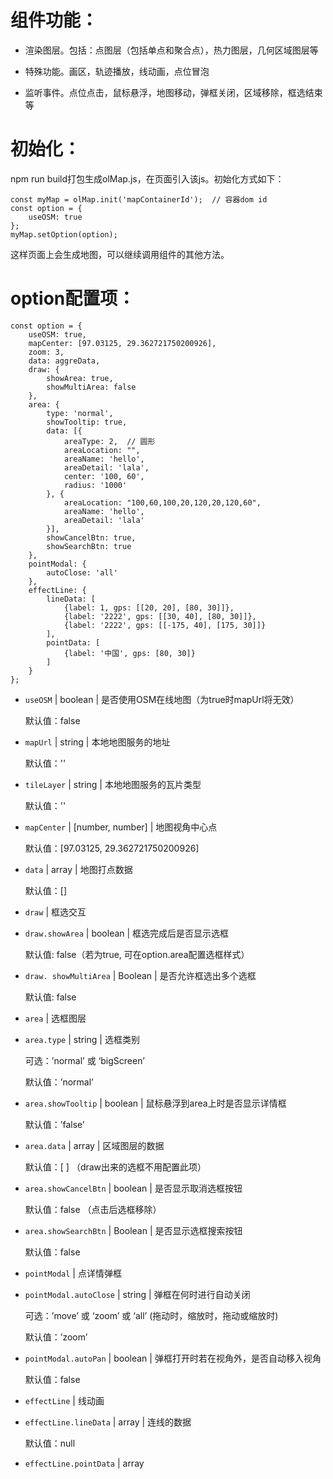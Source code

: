 ﻿组件功能：
===
* 渲染图层。包括：点图层（包括单点和聚合点），热力图层，几何区域图层等

* 特殊功能。画区，轨迹播放，线动画，点位冒泡

* 监听事件。点位点击，鼠标悬浮，地图移动，弹框关闭，区域移除，框选结束等

初始化：
===
npm run build打包生成olMap.js，在页面引入该js。初始化方式如下：

```
const myMap = olMap.init('mapContainerId');  // 容器dom id
const option = {
    useOSM: true
};
myMap.setOption(option);
```
这样页面上会生成地图，可以继续调用组件的其他方法。

option配置项：
===
```
const option = {
    useOSM: true,
    mapCenter: [97.03125, 29.362721750200926],
    zoom: 3,
    data: aggreData,
    draw: {
        showArea: true,
        showMultiArea: false
    },
    area: {
        type: 'normal',
        showTooltip: true,
        data: [{
            areaType: 2,  // 圆形
            areaLocation: "",
            areaName: 'hello',
            areaDetail: 'lala',
            center: '100, 60',
            radius: '1000'
        }, {
            areaLocation: "100,60,100,20,120,20,120,60",
            areaName: 'hello',
            areaDetail: 'lala'
        }],
        showCancelBtn: true,
        showSearchBtn: true
    },
    pointModal: {
        autoClose: 'all'
    },
    effectLine: {
        lineData: [
            {label: 1, gps: [[20, 20], [80, 30]]},
            {label: '2222', gps: [[30, 40], [80, 30]]},
            {label: '2222', gps: [[-175, 40], [175, 30]]}
        ],
        pointData: [
            {label: '中国', gps: [80, 30]}
        ]
    }
};
```

* `useOSM` | boolean | 是否使用OSM在线地图（为true时mapUrl将无效）

    默认值：false

* `mapUrl` | string | 本地地图服务的地址

    默认值：''

* `tileLayer` | string | 本地地图服务的瓦片类型

    默认值：''

* `mapCenter` | [number, number] | 地图视角中心点

    默认值：[97.03125, 29.362721750200926]

* `data` | array<object> | 地图打点数据

    默认值：[]

* `draw` | 框选交互

* `draw.showArea` | boolean | 框选完成后是否显示选框

    默认值: false（若为true, 可在option.area配置选框样式）

* `draw. showMultiArea` | Boolean | 是否允许框选出多个选框

    默认值: false

* `area` | 选框图层

* `area.type` | string | 选框类别

    可选：’normal’ 或 ‘bigScreen’

    默认值：’normal’

* `area.showTooltip` | boolean | 鼠标悬浮到area上时是否显示详情框

    默认值：’false’

* `area.data` | array<object> | 区域图层的数据

    默认值：[ ] （draw出来的选框不用配置此项）

* `area.showCancelBtn` | boolean | 是否显示取消选框按钮

    默认值：false （点击后选框移除）

* `area.showSearchBtn` | Boolean | 是否显示选框搜索按钮

    默认值：false

*  `pointModal` | 点详情弹框

* `pointModal.autoClose` | string | 弹框在何时进行自动关闭

    可选：’move’ 或 ‘zoom’ 或 ‘all’ (拖动时，缩放时，拖动或缩放时)

    默认值：’zoom’

* `pointModal.autoPan` | boolean | 弹框打开时若在视角外，是否自动移入视角

    默认值：false

* `effectLine` | 线动画

* `effectLine.lineData` | array<object> | 连线的数据

    默认值：null

* `effectLine.pointData` | array<object> | 顶点的数据

    默认值：null

API:
===

* `renderPoint()`: 渲染点

* `renderHeatLayer()`: 渲染热力图

* `renderArea()`: 渲染区域的几何图形，必须先配置option.area.data

* `renderPointModal( gps, domId )`: 渲染点详情的弹框

    gps：必选，可以监听pointclick事件，从函数参数中获取

    domId：可选，弹框的domId, 默认为 ‘popup’

* `closePointModal()`: 关闭弹框，可以绑定在弹框的关闭按钮上

* `removeAllFeature()`: 清空所有feature

* `removeAllArea()`: 清空所有area

* `startTrail()`: 开始轨迹播放

* `stopTrail()`: 暂停轨迹播放

* `startEffectLine()`: 开始线动画播放

* `continueTrail()`: 继续轨迹播放

* `startDraw(type)`: 开始画区

    type: 可选 box,circle,polygon, 默认为box

* `event.bubbleOverlay()`: 点位冒泡

* `util`

* `util.getViewGps()`: 获取当前视图左上角和右下角的坐标

    return: [[number, number],[number, number]]

* `util.setCenter(gps)`: 设置地图中心点